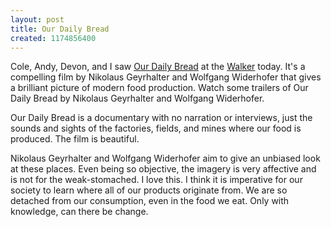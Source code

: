```yaml
---
layout: post
title: Our Daily Bread
created: 1174856400
---
```


Cole, Andy, Devon, and I saw [Our Daily Bread](http://www.ourdailybread.at/ "Our Daily Bread by Nikolaus Geyrhalter and Wolfgang Widerhofer") at the [Walker](http://www.walkerart.org/ "Walker Art Center") today. It's a compelling film by Nikolaus Geyrhalter and Wolfgang Widerhofer that gives a brilliant picture of modern food production. Watch some trailers of Our Daily Bread by Nikolaus Geyrhalter and Wolfgang Widerhofer.

Our Daily Bread is a documentary with no narration or interviews, just the sounds and sights of the factories, fields, and mines where our food is produced. The film is beautiful.

Nikolaus Geyrhalter and Wolfgang Widerhofer aim to give an unbiased look at these places. Even being so objective, the imagery is very affective and is not for the weak-stomached. I love this. I think it is imperative for our society to learn where all of our products originate from. We are so detached from our consumption, even in the food we eat. Only with knowledge, can there be change.

